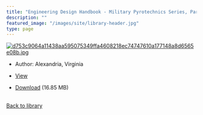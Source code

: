 ```yaml
---
title: "Engineering Design Handbook - Military Pyrotechnics Series, Part Four - Design of ammunition for pyrotechnic effects"
description: ""
featured_image: "/images/site/library-header.jpg"
type: page
---
```


<a href="https://drive.google.com/uc?export=view&id=1I2vTRAeadE7plxajhlCJMcNh_EiyM1Fi" target="_blank">![d753c9064a11438aa595075349ffa4608218ec74747610a177148a8d6565e08b.jpg](https://drive.google.com/uc?export=view&id=1GLtg-93dKjgbk568E8elTdWLgzIhb2-M)</a>
* Author: Alexandria, Virginia
* <a href="https://drive.google.com/uc?export=view&id=1I2vTRAeadE7plxajhlCJMcNh_EiyM1Fi" target="_blank">View</a>

* [Download](https://drive.google.com/uc?export=download&id=1I2vTRAeadE7plxajhlCJMcNh_EiyM1Fi) (16.85 MB)

<br />[Back to library](/library/)
